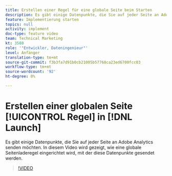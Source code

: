 ```yaml
---
title: Erstellen einer Regel für eine globale Seite beim Starten
description: Es gibt einige Datenpunkte, die Sie auf jeder Seite an Adobe Analytics senden möchten. In diesem Video wird gezeigt, wie eine globale Seitenladeregel zum Senden dieser Datenpunkte eingerichtet wird.
feature: Implementierung starten
topics: null
activity: implement
doc-type: feature video
team: Technical Marketing
kt: 3588
role: '"Entwickler, Dateningenieur"'
level: Anfänger
translation-type: tm+mt
source-git-commit: f3b3fa7d91b0cb21005b57768ca23ed6700fcc03
workflow-type: tm+mt
source-wordcount: '92'
ht-degree: 0%

---
```



# Erstellen einer globalen Seite [!UICONTROL Regel] in [!DNL Launch]

Es gibt einige Datenpunkte, die Sie auf jeder Seite an Adobe Analytics senden möchten. In diesem Video wird gezeigt, wie eine globale Seitenladeregel eingerichtet wird, mit der diese Datenpunkte gesendet werden.

>[!VIDEO](https://video.tv.adobe.com/v/28769/?quality=12)

